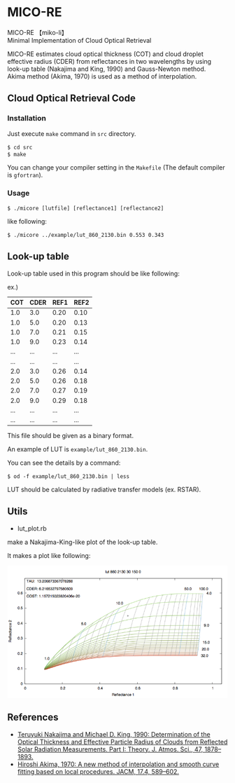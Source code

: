 MICO-RE
===
MICO-RE 【miko-li】  
Minimal Implementation of Cloud Optical Retrieval

MICO-RE estimates cloud optical thickness (COT) and
cloud droplet effective radius (CDER) from reflectances in two wavelengths
by using look-up table (Nakajima and King, 1990) and Gauss-Newton method.  
Akima method (Akima, 1970) is used as a method of interpolation.


Cloud Optical Retrieval Code
---

### Installation

Just execute `make` command in `src` directory.

    $ cd src
    $ make

You can change your compiler setting in the `Makefile` (The default compiler is `gfortran`).

### Usage

    $ ./micore [lutfile] [reflectance1] [reflectance2]

like following:

    $ ./micore ../example/lut_860_2130.bin 0.553 0.343


Look-up table
---
Look-up table used in this program should be like following:

ex.)

| COT | CDER | REF1 | REF2 |
|:----|:-----|:-----|:-----|
| 1.0 | 3.0  | 0.20 | 0.10 |
| 1.0 | 5.0  | 0.20 | 0.13 |
| 1.0 | 7.0  | 0.21 | 0.15 |
| 1.0 | 9.0  | 0.23 | 0.14 |
| ... | ...  | ...  | ...  |
| ... | ...  | ...  | ...  |
| 2.0 | 3.0  | 0.26 | 0.14 |
| 2.0 | 5.0  | 0.26 | 0.18 |
| 2.0 | 7.0  | 0.27 | 0.19 |
| 2.0 | 9.0  | 0.29 | 0.18 |
| ... | ...  | ...  | ...  |
| ... | ...  | ...  | ...  |


This file should be given as a binary format.

An example of LUT is `example/lut_860_2130.bin`.

You can see the details by a command:

    $ od -f example/lut_860_2130.bin | less

LUT should be calculated by radiative transfer models (ex. RSTAR).

Utils
---

* lut\_plot.rb

make a Nakajima-King-like plot of the look-up table.

It makes a plot like following:

![example](example/example.png)


References
---

* [Teruyuki Nakajima and Michael D. King, 1990: Determination of the Optical Thickness and Effective Particle Radius of Clouds from Reflected Solar Radiation Measurements. Part I: Theory. J. Atmos. Sci., 47, 1878–1893.](http://journals.ametsoc.org/doi/abs/10.1175/1520-0469(1990)047%3C1878%3ADOTOTA%3E2.0.CO%3B2)
* [Hiroshi Akima, 1970: A new method of interpolation and smooth curve fitting based on local procedures. JACM, 17.4, 589–602.](http://dl.acm.org/citation.cfm?id=321609)

